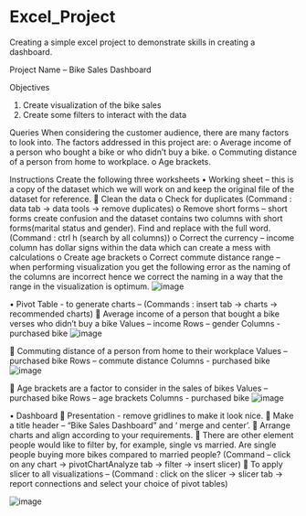 # Excel_Project
Creating a simple excel project to demonstrate skills in creating a dashboard.


Project Name – Bike Sales Dashboard

Objectives
1. Create visualization of the bike sales
2. Create some filters to interact with the data
   
Queries
When considering the customer audience, there are many factors to look into. The factors addressed in this project are:
o	Average income of a person who bought a bike or who didn’t buy a bike.
o	Commuting distance of a person from home to workplace.
o	Age brackets.

Instructions
Create the following three worksheets
•	Working sheet – this is a copy of the dataset which we will work on and keep the original file of the dataset for reference.
	Clean the data
o	Check for duplicates 
(Command : data tab -> data tools -> remove duplicates)
o	Remove short forms – short forms create confusion and the dataset contains two columns with short forms(marital status and gender). Find and replace with the full word. 
(Command : ctrl h (search by all columns))
o	Correct the currency – income column has dollar signs within the data which can create a mess with calculations
o	Create age brackets
o	Correct commute distance range – when performing visualization you get the following error as the naming of the columns are incorrect hence we correct the naming in a way that the range in the visualization is optimum. 
 ![image](https://github.com/hibahsalam/Excel_Project/assets/63388880/2f5cbe6d-4ece-44e6-afbf-1fd909aafa7e)


•	Pivot Table - to generate charts – (Commands : insert tab -> charts -> recommended charts)
	Average income of a person that bought a bike verses who didn’t buy a bike
Values – income 
Rows – gender
Columns - purchased bike
 ![image](https://github.com/hibahsalam/Excel_Project/assets/63388880/08440dd5-b6a6-40d1-870c-984a9220e40e)

	Commuting distance of a person from home to their workplace
Values – purchased bike 
Rows – commute distance
Columns - purchased bike
 ![image](https://github.com/hibahsalam/Excel_Project/assets/63388880/77501316-aae0-4b8b-97b2-5906d3fdeafa)


	Age brackets are a factor to consider in the sales of bikes
Values – purchased bike 
Rows – age brackets
Columns - purchased bike
 ![image](https://github.com/hibahsalam/Excel_Project/assets/63388880/95930fea-9f68-4db7-921c-413a0e6d3702)


•	Dashboard 
	Presentation - remove gridlines to make it look nice.
	Make a title header – “Bike Sales Dashboard” and ‘ merge and center’.
	Arrange charts and align according to your requirements.
	There are other element people would like to filter by, for example, single vs married. Are single people buying more bikes compared to married people?
(Command – click on any chart -> pivotChartAnalyze tab -> filter -> insert slicer)
	To apply slicer to all visualizations –
 (Command : click on the slicer -> slicer tab -> report connections and select your choice of pivot tables)

 ![image](https://github.com/hibahsalam/Excel_Project/assets/63388880/6748a67e-204f-4ca3-a466-17f6668b2d8c)





